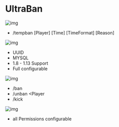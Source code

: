 # UltraBan

![img](http://185.254.97.107/spigot/UltraBan/Todo.png)
 - /tempban [Player] [Time] [TimeFormat] [Reason]

![img](http://185.254.97.107/spigot/UltraBan/Features.png)
 - UUID
 - MYSQL
 - 1.8 - 1.13 Support
 - Full configurable

![img](http://185.254.97.107/spigot/UltraBan/Commands.png)
 - /ban <Player>
 - /unban <Player
 - /kick <Player>

![img](http://185.254.97.107/spigot/UltraBan/Permissions.png)
- all Permissions configurable

